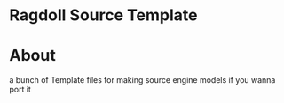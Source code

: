 # Ragdoll Source Template

# About
a bunch of Template files for making source engine models if you wanna port it
